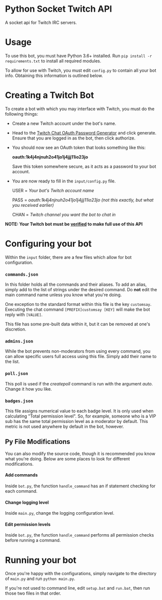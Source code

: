 # Python Socket Twitch API
A socket api for Twitch IRC servers.

# Usage
To use this bot, you must have Python 3.6+ installed. Run `pip install -r requirements.txt` to install all required modules.

To allow for use with Twitch, you must edit `config.py` to contain all your bot info. Obtaining this information is outlined below.

# Creating a Twitch Bot
To create a bot with which you may interface with Twitch, you must do the following things:

- Create a new Twitch account under the bot's name.
- Head to the [Twitch Chat OAuth Password Generator](twitchapps.com/tmi) and click generate. Ensure that you are logged in as the bot, then click authorize.
- You should now see an OAuth token that looks something like this:

   __oauth:1k4j4njnuh2o41jo1j4jjj11io23jo__

   Save this token somewhere secure, as it acts as a password to your bot account.

- You are now ready to fill in the `input/config.py` file.

   USER = *Your bot's Twitch account name*

   PASS = *oauth:1k4j4njnuh2o41jo1j4jjj11io23jo (not this exactly, but what you received earlier)*

   CHAN = *Twitch channel you want the bot to chat in*

__NOTE: Your Twitch bot must be [verified](https://dev.twitch.tv/limit-increase) to make full use of this API__

# Configuring your bot
Within the `input` folder, there are a few files which allow for bot configuration.

### `commands.json`
In this folder holds all the commands and their aliases. To add an alias, simply add to the list of strings under the desired command. Do **not** edit the main command name unless you know what you're doing.

One exception to the standard format within this file is the key `customsay`. Executing the chat command `[PREFIX]customsay [KEY]` will make the bot reply with `[VALUE]`. 

This file has some pre-built data within it, but it can be removed at one's discretion.

### `admins.json`
While the bot prevents non-moderators from using every command, you can allow specific users full access using this file. Simply add their name to the list.

### `poll.json`
This poll is used if the _createpoll_ command is run with the argument _auto_. Change it how you like.

### `badges.json`
This file assigns numerical value to each badge level. It is only used when calculating "Total permission level". So, for example, someone who is a VIP sub has the same total permission level as a moderator by default. This metric is not used anywhere by default in the bot, however.

## Py File Modifications
You can also modify the source code, though it is recommended you know what you're doing. Below are some places to look for different modifications.

#### Add commands
Inside `bot.py`, the function `handle_command` has an if statement checking for each command.

#### Change logging level
Inside `main.py`, change the logging configuration level.

#### Edit permission levels
Inside `bot.py`, the function `handle_command` performs all permission checks before running a command.

# Running your bot
Once you're happy with the configurations, simply navigate to the directory of `main.py` and run `python main.py`.

If you're not used to command line, edit `setup.bat` and `run.bat`, then run those two files in that order.
